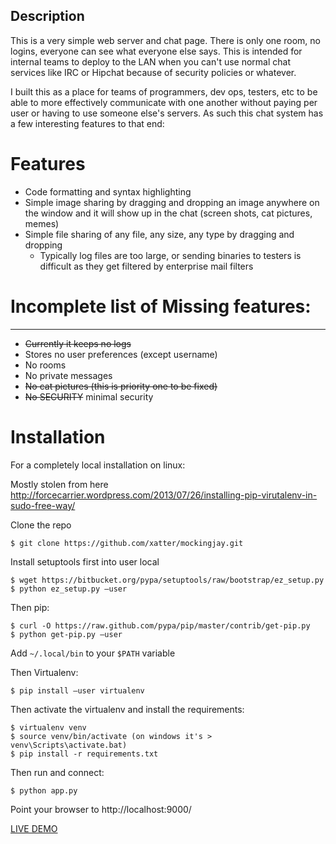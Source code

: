 Description
-----------
This is a very simple web server and chat page. There is only one room, no logins, everyone can see what everyone else says.
This is intended for internal teams to deploy to the LAN when you can't use normal chat services like IRC or Hipchat because of security policies or whatever.

I built this as a place for teams of programmers, dev ops, testers, etc to be able to more effectively communicate with one another without paying per user or having to use someone else's servers.
As such this chat system has a few interesting features to that end:

Features
========
* Code formatting and syntax highlighting
* Simple image sharing by dragging and dropping an image anywhere on the window and it will show up in the chat (screen shots, cat pictures, memes)
* Simple file sharing of any file, any size, any type by dragging and dropping
  * Typically log files are too large, or sending binaries to testers is difficult as they get filtered by enterprise mail filters

# Incomplete list of Missing features:
------------------------------------
* ~~Currently it keeps no logs~~
* Stores no user preferences (except username)
* No rooms
* No private messages
* ~~No cat pictures (this is priority one to be fixed)~~
* ~~No SECURITY~~ minimal security

Installation
============

For a completely local installation on linux:

Mostly stolen from here http://forcecarrier.wordpress.com/2013/07/26/installing-pip-virutalenv-in-sudo-free-way/

Clone the repo

    $ git clone https://github.com/xatter/mockingjay.git

Install setuptools first into user local

    $ wget https://bitbucket.org/pypa/setuptools/raw/bootstrap/ez_setup.py
    $ python ez_setup.py –user

Then pip:

    $ curl -O https://raw.github.com/pypa/pip/master/contrib/get-pip.py
    $ python get-pip.py –user

Add `~/.local/bin` to your `$PATH` variable

Then Virtualenv:

    $ pip install –user virtualenv

Then activate the virtualenv and install the requirements:

    $ virtualenv venv
    $ source venv/bin/activate (on windows it's > venv\Scripts\activate.bat)
    $ pip install -r requirements.txt

Then run and connect:

    $ python app.py

Point your browser to http://localhost:9000/


[LIVE DEMO](http://chat.extroverteddeveloper.com/)